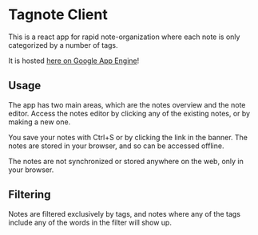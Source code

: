 # Tagnote Client

This is a react app for rapid note-organization where each note is only categorized by a number of tags.

It is hosted [here on Google App Engine](https://tagnote.sebastiangreen.se)!

## Usage

The app has two main areas, which are the notes overview and the note editor. Access the notes editor by clicking any of the existing notes, or by making a new one.

You save your notes with Ctrl+S or by clicking the link in the banner. The notes are stored in your browser, and so can be accessed offline.

The notes are not synchronized or stored anywhere on the web, only in your browser.

## Filtering

Notes are filtered exclusively by tags, and notes where any of the tags include any of the words in the filter will show up.
